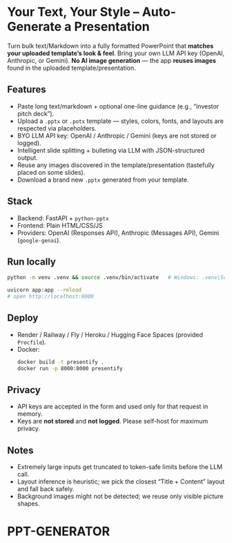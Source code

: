 # Your Text, Your Style – Auto-Generate a Presentation

Turn bulk text/Markdown into a fully formatted PowerPoint that **matches your uploaded template’s look & feel**. Bring your own LLM API key (OpenAI, Anthropic, or Gemini). **No AI image generation** — the app **reuses images** found in the uploaded template/presentation.

## Features
- Paste long text/markdown + optional one-line guidance (e.g., “investor pitch deck”).
- Upload a `.pptx` or `.potx` template — styles, colors, fonts, and layouts are respected via placeholders.
- BYO LLM API key: OpenAI / Anthropic / Gemini (keys are not stored or logged).
- Intelligent slide splitting + bulleting via LLM with JSON-structured output.
- Reuse any images discovered in the template/presentation (tastefully placed on some slides).
- Download a brand new `.pptx` generated from your template.

## Stack
- Backend: FastAPI + `python-pptx`
- Frontend: Plain HTML/CSS/JS
- Providers: OpenAI (Responses API), Anthropic (Messages API), Gemini (`google-genai`).

## Run locally
```bash
python -m venv .venv && source .venv/bin/activate   # Windows: .venv\Scripts\activate

uvicorn app:app --reload
# open http://localhost:8000
```

## Deploy
- Render / Railway / Fly / Heroku / Hugging Face Spaces (provided `Procfile`).
- Docker:
  ```bash
  docker build -t presentify .
  docker run -p 8000:8000 presentify
  ```

## Privacy
- API keys are accepted in the form and used only for that request in memory.
- Keys are **not stored** and **not logged**. Please self-host for maximum privacy.

## Notes
- Extremely large inputs get truncated to token-safe limits before the LLM call.
- Layout inference is heuristic; we pick the closest “Title + Content” layout and fall back safely.
- Background images might not be detected; we reuse only visible picture shapes.
# PPT-GENERATOR
